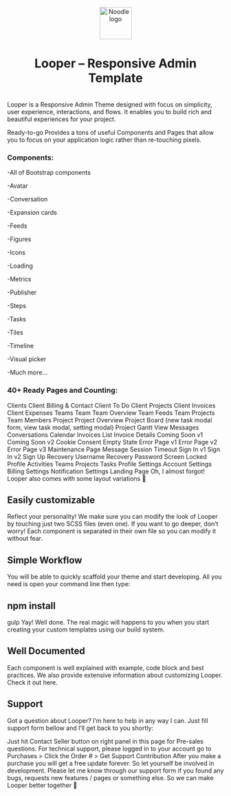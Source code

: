 <div align="center">
  <img src="https://github.com/ixahmedxi/noodle/blob/main/apps/web/public/android-chrome-192x192.png?raw=true" alt="Noodle logo" width="75"><br>
  <h1>Looper – Responsive Admin Template</h1><br>
</div>
Looper is a Responsive Admin Theme designed with focus on simplicity, user experience, interactions, and flows. It enables you to build rich and beautiful experiences for your project.

Ready-to-go
Provides a tons of useful Components and Pages that allow you to focus on your application logic rather than re-touching pixels.

<h3>Components:</h3>

-All of Bootstrap components

-Avatar

-Conversation

-Expansion cards

-Feeds

-Figures

-Icons

-Loading

-Metrics

-Publisher

-Steps

-Tasks

-Tiles

-Timeline

-Visual picker

-Much more…

<h3>40+ Ready Pages and Counting:</h3>

Clients
Client Billing & Contact
Client To Do
Client Projects
Client Invoices
Client Expenses
Teams
Team
Team Overview
Team Feeds
Team Projects
Team Members
Project
Project Overview
Project Board (new task modal form, view task modal, setting modal)
Project Gantt View
Messages
Conversations
Calendar
Invoices List
Invoice Details
Coming Soon v1
Coming Soon v2
Cookie Consent
Empty State
Error Page v1
Error Page v2
Error Page v3
Maintenance
Page Message
Session Timeout
Sign In v1
Sign In v2
Sign Up
Recovery Username
Recovery Password
Screen Locked
Profile
Activities
Teams
Projects
Tasks
Profile Settings
Account Settings
Billing Settings
Notification Settings
Landing Page
Oh, I almost forgot! Looper also comes with some layout variations 🙂

## Easily customizable
Reflect your personality! We make sure you can modify the look of Looper by touching just two SCSS files (even one).  If you want to go deeper, don’t worry! Each component is separated in their own file so you can modify it without fear.

## Simple Workflow
You will be able to quickly scaffold your theme and start developing. All you need is open your command line then type:

## npm install
gulp
Yay! Well done. The real magic will happens to you when you start creating your custom templates using our build system.

## Well Documented
Each component is well explained with example, code block and best practices. We also provide extensive information about customizing Looper. Check it out here.

## Support
Got a question about Looper? I’m here to help in any way I can. Just fill support form bellow and I’ll get back to you shortly:

Just hit Contact Seller button on right panel in this page for Pre-sales questions.
For technical support, please logged in to your account go to Purchases > Click the Order # > Get Support
Contribution
After you make a purchase you will get a free update forever. So let yourself be involved in development. Please let me know through our support form if you found any bugs, requests new features / pages or something else. So we can make Looper better together 🙂
